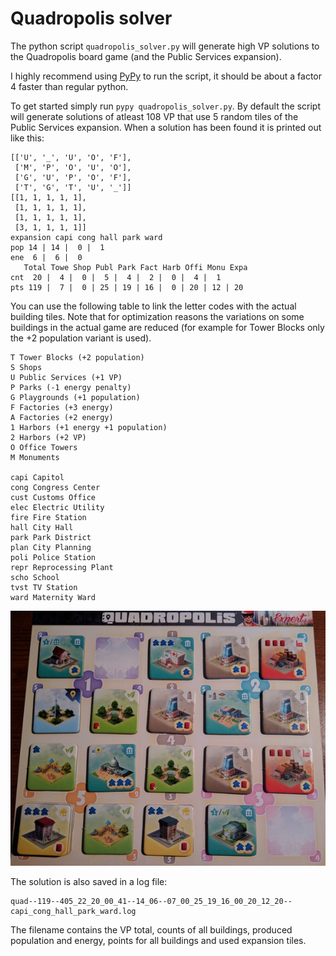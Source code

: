 # Quadropolis solver

The python script `quadropolis_solver.py` will generate high VP solutions to the Quadropolis board game (and the Public Services expansion).

I highly recommend using [PyPy](https://pypy.org) to run the script, it should be about a factor 4 faster than regular python.

To get started simply run `pypy quadropolis_solver.py`. By default the script will generate solutions of atleast 108 VP that use 5 random tiles of the Public Services expansion. When a solution has been found it is printed out like this:
```
[['U', '_', 'U', 'O', 'F'],
 ['M', 'P', 'O', 'U', 'O'],
 ['G', 'U', 'P', 'O', 'F'],
 ['T', 'G', 'T', 'U', '_']]
[[1, 1, 1, 1, 1],
 [1, 1, 1, 1, 1],
 [1, 1, 1, 1, 1],
 [3, 1, 1, 1, 1]]
expansion capi cong hall park ward
pop 14 | 14 |  0 |  1
ene  6 |  6 |  0
   Total Towe Shop Publ Park Fact Harb Offi Monu Expa
cnt  20 |  4 |  0 |  5 |  4 |  2 |  0 |  4 |  1
pts 119 |  7 |  0 | 25 | 19 | 16 |  0 | 20 | 12 | 20
```

You can use the following table to link the letter codes with the actual building tiles. Note that for optimization reasons the variations on some buildings in the actual game are reduced (for example for Tower Blocks only the +2 population variant is used).
```
T Tower Blocks (+2 population)
S Shops
U Public Services (+1 VP)
P Parks (-1 energy penalty)
G Playgrounds (+1 population)
F Factories (+3 energy)
A Factories (+2 energy)
1 Harbors (+1 energy +1 population)
2 Harbors (+2 VP)
O Office Towers
M Monuments

capi Capitol
cong Congress Center
cust Customs Office
elec Electric Utility
fire Fire Station
hall City Hall
park Park District
plan City Planning
poli Police Station
repr Reprocessing Plant
scho School
tvst TV Station
ward Maternity Ward
```
![image of board](https://raw.githubusercontent.com/johandebock/quadropolis_solver/master/solutions_expansion_1monument/quad--119--405_22_20_00_41--14_06--07_00_25_19_16_00_20_12_20--capi_cong_hall_park_ward.jpg)

The solution is also saved in a log file:
```
quad--119--405_22_20_00_41--14_06--07_00_25_19_16_00_20_12_20--capi_cong_hall_park_ward.log
```
The filename contains the VP total, counts of all buildings, produced population and energy, points for all buildings and used expansion tiles.
